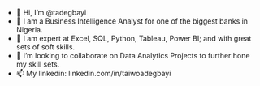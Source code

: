 - 👋 Hi, I’m @tadegbayi
- 👀 I am a Business Intelligence Analyst for one of the biggest banks in Nigeria.
- 🌱 I am expert at Excel, SQL, Python, Tableau, Power BI; and with great sets of soft skills. 
- 💞️ I’m looking to collaborate on Data Analytics Projects to further hone my skill sets.
- 📫 My linkedin: linkedin.com/in/taiwoadegbayi

<!---
tadegbayi/tadegbayi is a ✨ special ✨ repository because its `README.md` (this file) appears on your GitHub profile.
You can click the Preview link to take a look at your changes.
--->

